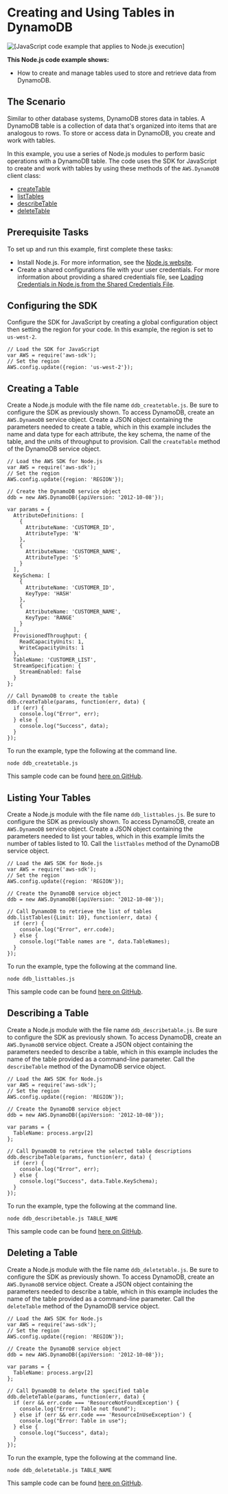 # Creating and Using Tables in DynamoDB<a name="dynamodb-examples-using-tables"></a>

![\[JavaScript code example that applies to Node.js execution\]](http://docs.aws.amazon.com/sdk-for-javascript/v2/developer-guide/images/nodeicon.png)

**This Node\.js code example shows:**
+ How to create and manage tables used to store and retrieve data from DynamoDB\.

## The Scenario<a name="dynamodb-examples-using-tables-scenario"></a>

Similar to other database systems, DynamoDB stores data in tables\. A DynamoDB table is a collection of data that's organized into items that are analogous to rows\. To store or access data in DynamoDB, you create and work with tables\.

In this example, you use a series of Node\.js modules to perform basic operations with a DynamoDB table\. The code uses the SDK for JavaScript to create and work with tables by using these methods of the `AWS.DynamoDB` client class:
+ [createTable](http://docs.aws.amazon.com/AWSJavaScriptSDK/latest/AWS/DynamoDB.html#createTable-property)
+ [listTables](http://docs.aws.amazon.com/AWSJavaScriptSDK/latest/AWS/DynamoDB.html#listTables-property)
+ [describeTable](http://docs.aws.amazon.com/AWSJavaScriptSDK/latest/AWS/DynamoDB.html#describeTable-property)
+ [deleteTable](http://docs.aws.amazon.com/AWSJavaScriptSDK/latest/AWS/DynamoDB.html#deleteTable-property)

## Prerequisite Tasks<a name="dynamodb-examples-using-tables-prerequisites"></a>

To set up and run this example, first complete these tasks:
+ Install Node\.js\. For more information, see the [Node\.js website](https://nodejs.org)\.
+ Create a shared configurations file with your user credentials\. For more information about providing a shared credentials file, see [Loading Credentials in Node\.js from the Shared Credentials File](loading-node-credentials-shared.md)\.

## Configuring the SDK<a name="dynamodb-example-using-tables-configure-sdk"></a>

Configure the SDK for JavaScript by creating a global configuration object then setting the region for your code\. In this example, the region is set to `us-west-2`\.

```
// Load the SDK for JavaScript
var AWS = require('aws-sdk');
// Set the region 
AWS.config.update({region: 'us-west-2'});
```

## Creating a Table<a name="dynamodb-examples-using-tables-creating-a-table"></a>

Create a Node\.js module with the file name `ddb_createtable.js`\. Be sure to configure the SDK as previously shown\. To access DynamoDB, create an `AWS.DynamoDB` service object\. Create a JSON object containing the parameters needed to create a table, which in this example includes the name and data type for each attribute, the key schema, the name of the table, and the units of throughput to provision\. Call the `createTable` method of the DynamoDB service object\.

```
// Load the AWS SDK for Node.js
var AWS = require('aws-sdk');
// Set the region 
AWS.config.update({region: 'REGION'});

// Create the DynamoDB service object
ddb = new AWS.DynamoDB({apiVersion: '2012-10-08'});

var params = {
  AttributeDefinitions: [
    {
      AttributeName: 'CUSTOMER_ID',
      AttributeType: 'N'
    },
    {
      AttributeName: 'CUSTOMER_NAME',
      AttributeType: 'S'
    }
  ],
  KeySchema: [
    {
      AttributeName: 'CUSTOMER_ID',
      KeyType: 'HASH'
    },
    {
      AttributeName: 'CUSTOMER_NAME',
      KeyType: 'RANGE'
    }
  ],
  ProvisionedThroughput: {
    ReadCapacityUnits: 1,
    WriteCapacityUnits: 1
  },
  TableName: 'CUSTOMER_LIST',
  StreamSpecification: {
    StreamEnabled: false
  }
};

// Call DynamoDB to create the table
ddb.createTable(params, function(err, data) {
  if (err) {
    console.log("Error", err);
  } else {
    console.log("Success", data);
  }
});
```

To run the example, type the following at the command line\.

```
node ddb_createtable.js
```

This sample code can be found [here on GitHub](https://github.com/awsdocs/aws-doc-sdk-examples/blob/master/javascript/example_code/dynamodb/ddb_createtable.js)\.

## Listing Your Tables<a name="dynamodb-examples-using-tables-listing-tables"></a>

Create a Node\.js module with the file name `ddb_listtables.js`\. Be sure to configure the SDK as previously shown\. To access DynamoDB, create an `AWS.DynamoDB` service object\. Create a JSON object containing the parameters needed to list your tables, which in this example limits the number of tables listed to 10\. Call the `listTables` method of the DynamoDB service object\.

```
// Load the AWS SDK for Node.js
var AWS = require('aws-sdk');
// Set the region 
AWS.config.update({region: 'REGION'});

// Create the DynamoDB service object
ddb = new AWS.DynamoDB({apiVersion: '2012-10-08'});

// Call DynamoDB to retrieve the list of tables
ddb.listTables({Limit: 10}, function(err, data) {
  if (err) {
    console.log("Error", err.code);
  } else {
    console.log("Table names are ", data.TableNames);
  }
});
```

To run the example, type the following at the command line\.

```
node ddb_listtables.js
```

This sample code can be found [here on GitHub](https://github.com/awsdocs/aws-doc-sdk-examples/blob/master/javascript/example_code/dynamodb/ddb_listtables.js)\.

## Describing a Table<a name="dynamodb-examples-using-tables-describing-a-table"></a>

Create a Node\.js module with the file name `ddb_describetable.js`\. Be sure to configure the SDK as previously shown\. To access DynamoDB, create an `AWS.DynamoDB` service object\. Create a JSON object containing the parameters needed to describe a table, which in this example includes the name of the table provided as a command\-line parameter\. Call the `describeTable` method of the DynamoDB service object\.

```
// Load the AWS SDK for Node.js
var AWS = require('aws-sdk');
// Set the region 
AWS.config.update({region: 'REGION'});

// Create the DynamoDB service object
ddb = new AWS.DynamoDB({apiVersion: '2012-10-08'});

var params = {
  TableName: process.argv[2]
};

// Call DynamoDB to retrieve the selected table descriptions
ddb.describeTable(params, function(err, data) {
  if (err) {
    console.log("Error", err);
  } else {
    console.log("Success", data.Table.KeySchema);
  }
});
```

To run the example, type the following at the command line\.

```
node ddb_describetable.js TABLE_NAME
```

This sample code can be found [here on GitHub](https://github.com/awsdocs/aws-doc-sdk-examples/blob/master/javascript/example_code/dynamodb/ddb_describetable.js)\.

## Deleting a Table<a name="dynamodb-examples-using-tables-deleting-a-table"></a>

Create a Node\.js module with the file name `ddb_deletetable.js`\. Be sure to configure the SDK as previously shown\. To access DynamoDB, create an `AWS.DynamoDB` service object\. Create a JSON object containing the parameters needed to describe a table, which in this example includes the name of the table provided as a command\-line parameter\. Call the `deleteTable` method of the DynamoDB service object\.

```
// Load the AWS SDK for Node.js
var AWS = require('aws-sdk');
// Set the region 
AWS.config.update({region: 'REGION'});

// Create the DynamoDB service object
ddb = new AWS.DynamoDB({apiVersion: '2012-10-08'});

var params = {
  TableName: process.argv[2]
};

// Call DynamoDB to delete the specified table
ddb.deleteTable(params, function(err, data) {
  if (err && err.code === 'ResourceNotFoundException') {
    console.log("Error: Table not found");
  } else if (err && err.code === 'ResourceInUseException') {
    console.log("Error: Table in use");
  } else {
    console.log("Success", data);
  }
});
```

To run the example, type the following at the command line\.

```
node ddb_deletetable.js TABLE_NAME
```

This sample code can be found [here on GitHub](https://github.com/awsdocs/aws-doc-sdk-examples/blob/master/javascript/example_code/dynamodb/ddb_deletetable.js)\.